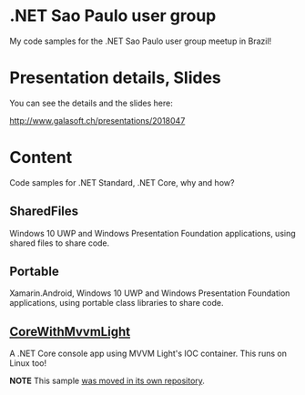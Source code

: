 # .NET Sao Paulo user group

My code samples for the .NET Sao Paulo user group meetup in Brazil!

# Presentation details, Slides

You can see the details and the slides here:

http://www.galasoft.ch/presentations/2018047

# Content

Code samples for .NET Standard, .NET Core, why and how?

## SharedFiles

Windows 10 UWP and Windows Presentation Foundation applications, using shared files to share code.

## Portable

Xamarin.Android, Windows 10 UWP and Windows Presentation Foundation applications, using portable class libraries to share code.

## [CoreWithMvvmLight](https://github.com/lbugnion/sample-crossplatform-mvvmdotnetstandard)

A .NET Core console app using MVVM Light's IOC container. This runs on Linux too!

**NOTE** This sample [was moved in its own repository](https://github.com/lbugnion/sample-crossplatform-mvvmdotnetstandard).
